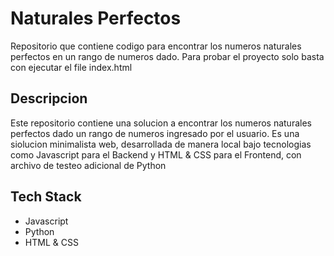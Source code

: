 # Naturales Perfectos
Repositorio que contiene codigo para encontrar los numeros naturales perfectos en un rango de numeros dado. Para probar el proyecto
solo basta con ejecutar el file index.html

## Descripcion
Este repositorio contiene una solucion a encontrar los numeros naturales perfectos dado un rango de numeros ingresado por el usuario.
Es una siolucion minimalista web, desarrollada de manera local bajo tecnologias como Javascript para el Backend y HTML & CSS para el Frontend,
con archivo de testeo adicional de Python

## Tech Stack
- Javascript
- Python
- HTML & CSS
